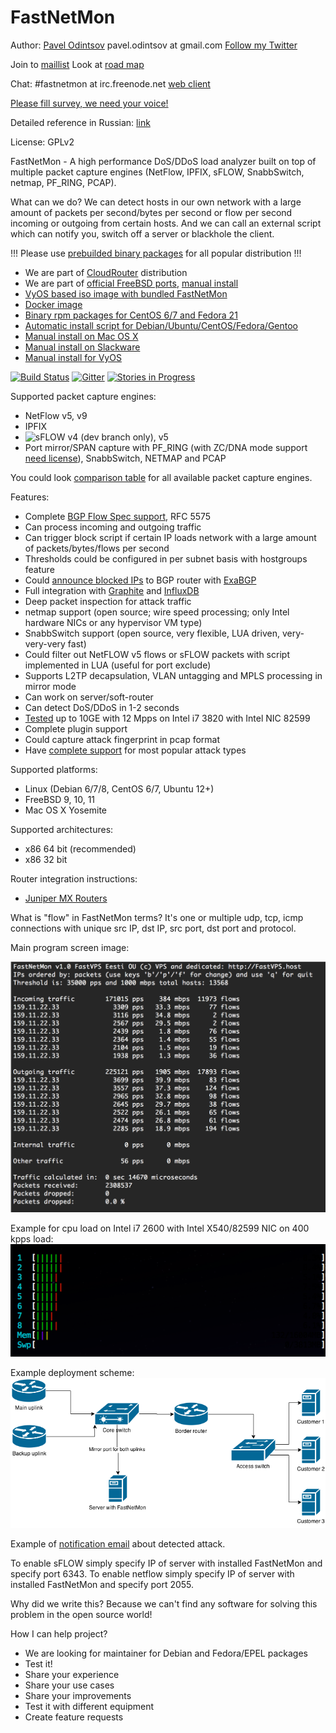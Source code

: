 FastNetMon
===========
Author: [Pavel Odintsov](http://ru.linkedin.com/in/podintsov/) pavel.odintsov at gmail.com [Follow my Twitter](https://twitter.com/odintsov_pavel)

Join to [maillist](https://groups.google.com/forum/#!forum/fastnetmon) Look at [road map](docs/ROADMAP.md)

Chat: #fastnetmon at irc.freenode.net [web client](https://webchat.freenode.net/)

[Please fill survey, we need your voice!](https://docs.google.com/forms/d/1YoXQImMeEjBH-JPz3KYtcDwknHs8xrI538ObwSy9uZo/viewform)

Detailed reference in Russian: [link](https://github.com/FastVPSEestiOu/fastnetmon/blob/master/docs/FastNetMon_Reference_Russian.pdf)

License: GPLv2

FastNetMon - A high performance DoS/DDoS load analyzer built on top of multiple packet capture engines (NetFlow, IPFIX, sFLOW, SnabbSwitch, netmap, PF_RING, PCAP).

What can we do? We can detect hosts in our own network with a large amount of packets per second/bytes per second or flow per second incoming or outgoing from certain hosts. And we can call an external script which can notify you, switch off a server or blackhole the client.

!!! Please use [prebuilded binary packages](docs/PACKAGES_INSTALL.md) for all popular distribution !!! 

- We are part of [CloudRouter](https://cloudrouter.org/cloudrouter/2015/07/09/fastnetmon.html) distribution
- We are part of [official FreeBSD ports](https://freshports.org/net-mgmt/fastnetmon/), [manual install](docs/FreeBSD_INSTALL.md)
- [VyOS based iso image with bundled FastNetMon](docs/VYOS_BINARY_ISO_IMAGE.md)
- [Docker image](docs/DOCKER_INSTALL.md)
- [Binary rpm packages for CentOS 6/7 and Fedora 21](docs/INSTALL_RPM_PACKAGES.md)
- [Automatic install script for Debian/Ubuntu/CentOS/Fedora/Gentoo](docs/INSTALL.md)
- [Manual install on Mac OS X](docs/MAC_OS_INSTALL.md)
- [Manual install on Slackware](docs/SLACKWARE_INSTALL.md)
- [Manual install for VyOS](docs/VyOS_INSTALL.md)

[![Build Status](https://travis-ci.org/FastVPSEestiOu/fastnetmon.svg?branch=master)](https://travis-ci.org/FastVPSEestiOu/fastnetmon) [![Gitter](https://badges.gitter.im/Join%20Chat.svg)](https://gitter.im/FastVPSEestiOu/fastnetmon?utm_source=badge&utm_medium=badge&utm_campaign=pr-badge) [![Stories in Progress](https://badge.waffle.io/FastVPSEestiOu/fastnetmon.svg?label=ready&title=Progress)](http://waffle.io/FastVPSEestiOu/fastnetmon)


Supported packet capture engines:
- NetFlow v5, v9
- IPFIX
- ![sFLOW](http://sflow.org/images/sflowlogo.gif) v4 (dev branch only), v5
- Port mirror/SPAN capture with PF_RING (with ZC/DNA mode support [need license](http://www.ntop.org/products/pf_ring/)), SnabbSwitch, NETMAP and PCAP

You could look [comparison table](https://github.com/FastVPSEestiOu/fastnetmon/blob/master/docs/CAPTURE_BACKENDS.md) for all available packet capture engines.

Features:
- Complete [BGP Flow Spec support](docs/BGP_FLOW_SPEC.md), RFC 5575
- Can process incoming and outgoing traffic
- Can trigger block script if certain IP loads network with a large amount of packets/bytes/flows per second
- Thresholds could be configured in per subnet basis with hostgroups feature
- Could [announce blocked IPs](docs/EXABGP_INTEGRATION.md) to BGP router with [ExaBGP](https://github.com/Exa-Networks/exabgp)
- Full integration with [Graphite](docs/GRAPHITE_INTEGRATION.md) and [InfluxDB](docs/INFLUXDB_INTEGRATION.md)
- Deep packet inspection for attack traffic
- netmap support (open source; wire speed processing; only Intel hardware NICs or any hypervisor VM type)
- SnabbSwitch support (open source, very flexible, LUA driven, very-very-very fast)
- Could filter out NetFLOW v5 flows or sFLOW packets with script implemented in LUA (useful for port exclude)
- Supports L2TP decapsulation, VLAN untagging and MPLS processing in mirror mode 
- Can work on server/soft-router
- Can detect DoS/DDoS in 1-2 seconds
- [Tested](https://github.com/FastVPSEestiOu/fastnetmon/blob/master/docs/PERFORMANCE_TESTS.md) up to 10GE with 12 Mpps on Intel i7 3820 with Intel NIC 82599
- Complete plugin support
- Could capture attack fingerprint in pcap format
- Have [complete support](docs/DETECTED_ATTACK_TYPES.md) for most popular attack types

Supported platforms:
- Linux (Debian 6/7/8, CentOS 6/7, Ubuntu 12+)
- FreeBSD 9, 10, 11
- Mac OS X Yosemite

Supported architectures:
- x86 64 bit (recommended)
- x86 32 bit

Router integration instructions:
- [Juniper MX Routers](docs/JUNOS_INTEGRATION.md)

What is "flow" in FastNetMon terms? It's one or multiple udp, tcp, icmp connections with unique src IP, dst IP, src port, dst port and protocol.

Main program screen image:

![Main screen image](docs/images/fastnetmon_screen.png)

Example for cpu load on Intel i7 2600 with Intel X540/82599 NIC on 400 kpps load:
![Cpu consumption](docs/images/fastnetmon_stats.png)

Example deployment scheme:
![Network diagramm](docs/images/network_map.png)

Example of [notification email](docs/ATTACK_REPORT_EXAMPLE.md) about detected attack.

To enable sFLOW simply specify IP of server with installed FastNetMon and specify port 6343.
To enable netflow simply specify IP of server with installed FastNetMon and specify port 2055.

Why did we write this? Because we can't find any software for solving this problem in the open source world! 

How I can help project?
- We are looking for maintainer for Debian and Fedora/EPEL packages
- Test it! 
- Share your experience
- Share your use cases
- Share your improvements
- Test it with different equipment
- Create feature requests
